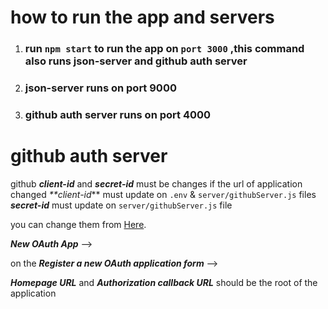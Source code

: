 # how to run the app and servers

1. ### run `npm start` to run the app on `port 3000` ,this command also runs json-server and github auth server

2. ### json-server runs on port 9000
3. ### github auth server runs on port 4000

# github auth server

github _**client-id**_ and _**secret-id**_ must be changes if the url of application changed
_**client-id_** must update on `.env` & `server/githubServer.js` files
_**secret-id**_ must update on `server/githubServer.js` file

you can change them from [Here](https://github.com/settings/developers).

_**New OAuth App**_ -->

on the
_**Register a new OAuth application form**_ -->

_**Homepage URL**_ and _**Authorization callback URL**_ should be the root of the application
